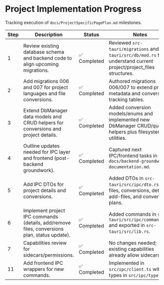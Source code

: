 # Project Implementation Progress

Tracking execution of `docs/ProjectSpecificPagePlan.md` milestones.

| Step | Description | Status | Notes |
| ---- | ----------- | ------ | ----- |
| 1 | Review existing database schema and backend code to align upcoming migrations. | ✅ Completed | Reviewed `src-tauri/migrations` and `src-tauri/src/db/mod.rs` to understand current project/project_files structures. |
| 2 | Add migrations 006 and 007 for project languages and file conversions. | ✅ Completed | Authored migrations 006/007 to extend project metadata and conversion tracking tables. |
| 3 | Extend DbManager data models and CRUD helpers for conversions and project details. | ✅ Completed | Added conversion models/enums and implemented new DbManager CRUD/query helpers plus filesystem utilities. |
| 4 | Outline updates needed for IPC layer and frontend (post-backend groundwork). | ✅ Completed | Captured next IPC/frontend tasks in `docs/backend-groundwork-documentation.md`. |
| 5 | Add IPC DTOs for project details and conversions. | ✅ Completed | Added DTOs in `src-tauri/src/ipc/dto.rs` for files, conversions, details, add-files, and conversion plans. |
| 6 | Implement project IPC commands (details, add/remove files, conversions plan, status update). | ✅ Completed | Added commands in `src-tauri/src/ipc/commands.rs` and exported in `src-tauri/src/lib.rs`. |
| 7 | Capabilities review for sidecars/permissions. | ✅ Completed | No changes needed; existing capabilities already allow sidecars. |
| 11 | Add frontend IPC wrappers for new commands. | ✅ Completed | Implemented in `src/ipc/client.ts` with types in `src/ipc/types.ts`. |
